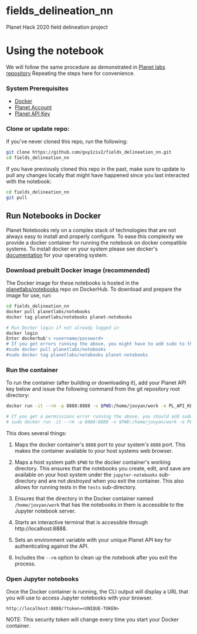 # fields_delineation_nn
Planet Hack 2020 field delineation project

# Using the notebook

We will follow the same procedure as demonstrated in [Planet labs repository](https://github.com/planetlabs/notebooks)
Repeating the steps here for convenience.

### System Prerequisites
* [Docker](https://store.docker.com/search?type=edition&offering=community)
* [Planet Account](https://www.planet.com/explorer/?signup=1)
* [Planet API Key](https://www.planet.com/account/)

### Clone or update repo:

If you've never cloned this repo, run the following:

```bash
git clone https://github.com/guy1ziv2/fields_delineation_nn.git
cd fields_delineation_nn
```

If you have previously cloned this repo in the past, make sure to update to pull any changes locally that might have happened since you last interacted with the notebook:

```bash
cd fields_delineation_nn
git pull
```

## Run Notebooks in Docker
Planet Notebooks rely on a complex stack of technologies that are not always easy to install and properly
configure. To ease this complexity we provide a docker container for running the notebook on docker compatible
systems. To install docker on your system please see docker's [documentation](https://docs.docker.com/engine/installation/)
for your operating system.

### Download prebuilt Docker image (recommended)
The Docker image for these notebooks is hosted in the [planetlabs/notebooks](https://hub.docker.com/r/planetlabs/notebooks) repo on DockerHub. To download and prepare the image for use, run:

```bash
cd fields_delineation_nn
docker pull planetlabs/notebooks
docker tag planetlabs/notebooks planet-notebooks

# Run Docker login if not already logged in
docker login
Enter dockerhub's <username/password>
# If you get errors running the above, you might have to add sudo to the beginning:
#sudo docker pull planetlabs/notebooks
#sudo docker tag planetlabs/notebooks planet-notebooks
```

### Run the container
To run the container (after building or downloading it), add your Planet API key below and issue the following command from the git repository root directory:

```bash
docker run -it --rm -p 8888:8888 -v $PWD:/home/jovyan/work -e PL_API_KEY='[YOUR-API-KEY]' planet-notebooks

# If you get a permissions error running the above, you should add sudo to the front:
# sudo docker run -it --rm -p 8888:8888 -v $PWD:/home/jovyan/work -e PL_API_KEY='[YOUR-API-KEY]' planet-notebooks
```

This does several things:

1. Maps the docker container's ```8888``` port to your system's ```8888``` port.  This makes the
container available to your host systems web browser.

1. Maps a host system path ```$PWD``` to the docker container's working directory.
This ensures that the notebooks you create, edit, and save are available on your host system under the
`jupyter-notebooks` sub-directory and are not *destroyed* when you exit the container.
This also allows for running tests in the `tests` sub-directory.

1. Ensures that the directory in the Docker container named `/home/jovyan/work` that has the notebooks
in them is accessible to the Jupyter notebook server.

1. Starts an interactive terminal that is accessible through http://localhost:8888.

1. Sets an environment variable with your unique Planet API key for authenticating against the API.

1. Includes the ```--rm``` option to clean up the notebook after you exit the process.

### Open Jupyter notebooks
Once the Docker container is running, the CLI output will display a URL that you will use to access Jupyter notebooks
with your browser.
```
http://localhost:8888/?token=<UNIQUE-TOKEN>
```

NOTE: This security token will change every time you start your Docker container.

